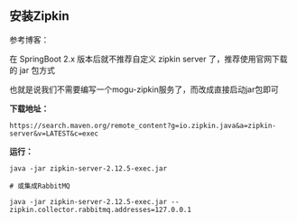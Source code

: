 ## 安装Zipkin
参考博客：

在 SpringBoot 2.x 版本后就不推荐自定义 zipkin server 了，推荐使用官网下载的 jar 包方式

也就是说我们不需要编写一个mogu-zipkin服务了，而改成直接启动jar包即可

**下载地址：**

```
https://search.maven.org/remote_content?g=io.zipkin.java&a=zipkin-server&v=LATEST&c=exec
```

**运行：**

```
java -jar zipkin-server-2.12.5-exec.jar

# 或集成RabbitMQ

java -jar zipkin-server-2.12.5-exec.jar --zipkin.collector.rabbitmq.addresses=127.0.0.1
```
